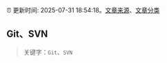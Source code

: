 :alarm_clock: 更新时间: 2025-07-31 18:54:18。[文章来源](/README.md)、[文章分类](/TAGS.md)

## Git、SVN


> 关键字：`Git`、`SVN`



